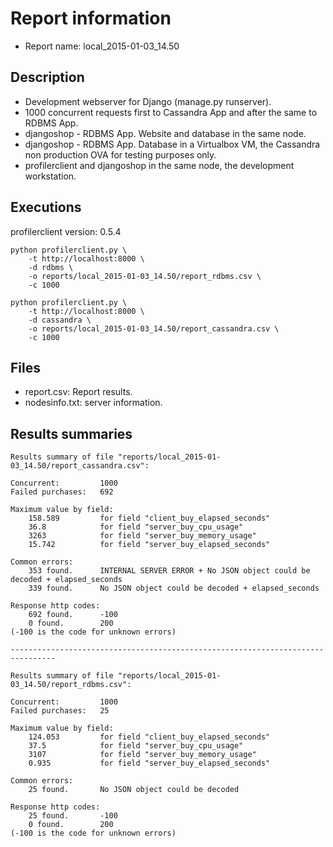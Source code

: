 Report information
==================

* Report name: local_2015-01-03_14.50


Description
-----------

* Development webserver for Django (manage.py runserver).
* 1000 concurrent requests first to Cassandra App and after the same to RDBMS
  App.
* djangoshop - RDBMS App. Website and database in the same node.
* djangoshop - RDBMS App. Database in a Virtualbox VM, the Cassandra non
  production OVA for testing purposes only.
* profilerclient and djangoshop in the same node, the development workstation.


Executions
----------

profilerclient version: 0.5.4


```
python profilerclient.py \
    -t http://localhost:8000 \
    -d rdbms \
    -o reports/local_2015-01-03_14.50/report_rdbms.csv \ 
    -c 1000
```


```
python profilerclient.py \
    -t http://localhost:8000 \
    -d cassandra \
    -o reports/local_2015-01-03_14.50/report_cassandra.csv \ 
    -c 1000
```

Files
-----

* report.csv: Report results.
* nodesinfo.txt: server information.


Results summaries
-----------------

```
Results summary of file "reports/local_2015-01-03_14.50/report_cassandra.csv":

Concurrent:			1000
Failed purchases:	692

Maximum value by field:
	158.589 	    for field "client_buy_elapsed_seconds"
	36.8 			for field "server_buy_cpu_usage"
	3263 			for field "server_buy_memory_usage"
	15.742 			for field "server_buy_elapsed_seconds"

Common errors:
	353 found.		INTERNAL SERVER ERROR + No JSON object could be decoded + elapsed_seconds
	339 found.		No JSON object could be decoded + elapsed_seconds

Response http codes:
	692 found.		-100
	0 found.		200
(-100 is the code for unknown errors)

--------------------------------------------------------------------------------

Results summary of file "reports/local_2015-01-03_14.50/report_rdbms.csv":

Concurrent:			1000
Failed purchases:	25

Maximum value by field:
	124.053 		for field "client_buy_elapsed_seconds"
	37.5 			for field "server_buy_cpu_usage"
	3107 			for field "server_buy_memory_usage"
	0.935 			for field "server_buy_elapsed_seconds"

Common errors:
	25 found.		No JSON object could be decoded

Response http codes:
	25 found.		-100
	0 found.		200
(-100 is the code for unknown errors)
```